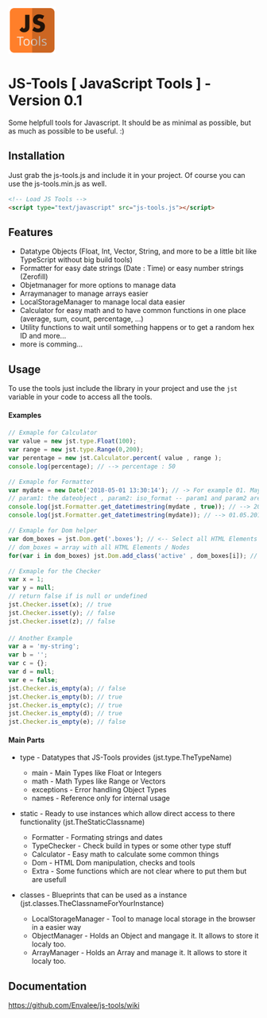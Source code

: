 
<img src="https://github.com/Envalee/js-tools/blob/master/img/icon.svg" alt="logo" width="96">

# JS-Tools [ JavaScript Tools ] - Version 0.1

Some helpfull tools for Javascript. It should be as minimal as possible, but as much as possible to be useful. :)

## Installation

Just grab the js-tools.js and include it in your project.
Of course you can use the js-tools.min.js as well.

```html
<!-- Load JS Tools -->
<script type="text/javascript" src="js-tools.js"></script>
```

## Features

* Datatype Objects (Float, Int, Vector, String, and more to be a little bit like TypeScript without big build tools)
* Formatter for easy date strings (Date : Time) or easy number strings (Zerofill)
* Objetmanager for more options to manage data
* Arraymanager to manage arrays easier
* LocalStorageManager to manage local data easier
* Calculator for easy math and to have common functions in one place (average, sum, count, percentage, ...)
* Utility functions to wait until something happens or to get a random hex ID and more...
* more is comming...

## Usage

To use the tools just include the library in your project and use the `jst` variable in your code to
access all the tools.

#### Examples

```javascript
// Exmaple for Calculator
var value = new jst.type.Float(100);
var range = new jst.type.Range(0,200);
var perentage = new jst.Calculator.percent( value , range );
console.log(percentage); // --> percentage : 50
```

```javascript
// Exmaple for Formatter
var mydate = new Date('2018-05-01 13:30:14'); // -> For example 01. May. 2018 at 13:30 and 14 seconds
// param1: the dateobject , param2: iso_format -- param1 and param2 are optional. Default is curent date
console.log(jst.Formatter.get_datetimestring(mydate , true)); // --> 2018-05-01 13:30:14 (Year-Month-Day Hour:Minute:Second)
console.log(jst.Formatter.get_datetimestring(mydate)); // --> 01.05.2018 13:30:14 (Day.Month.Year Hour:Minute:Second)
```

```javascript
// Exmaple for Dom helper
var dom_boxes = jst.Dom.get('.boxes'); // <-- Select all HTML Elements with class 'boxes'
// dom_boxes = array with all HTML Elements / Nodes
for(var i in dom_boxes) jst.Dom.add_class('active' , dom_boxes[i]); // Add class "active" to the node elements
```

```javascript
// Exmaple for the Checker
var x = 1;
var y = null;
// return false if is null or undefined
jst.Checker.isset(x); // true
jst.Checker.isset(y); // false
jst.Checker.isset(z); // false

// Another Example
var a = 'my-string';
var b = '';
var c = {};
var d = null;
var e = false;
jst.Checker.is_empty(a); // false
jst.Checker.is_empty(b); // true
jst.Checker.is_empty(c); // true
jst.Checker.is_empty(d); // true
jst.Checker.is_empty(e); // false
```

#### Main Parts

* type - Datatypes that JS-Tools provides (jst.type.TheTypeName)
  * main - Main Types like Float or Integers
  * math - Math Types like Range or Vectors
  * exceptions - Error handling Object Types
  * names - Reference only for internal usage
  
* static - Ready to use instances which allow direct access to there functionality (jst.TheStaticClassname)
  * Formatter - Formating strings and dates
  * TypeChecker - Check build in types or some other type stuff
  * Calculator - Easy math to calculate some common things
  * Dom - HTML Dom manipulation, checks and tools
  * Extra - Some functions which are not clear where to put them but are usefull
 
* classes - Blueprints that can be used as a instance (jst.classes.TheClassnameForYourInstance)
  * LocalStorageManager - Tool to manage local storage in the browser in a easier way
  * ObjectManager - Holds an Object and mangage it. It allows to store it localy too.
  * ArrayManager - Holds an Array and manage it. It allows to store it localy too.

## Documentation
https://github.com/Envalee/js-tools/wiki
